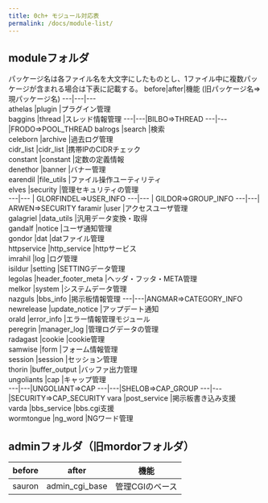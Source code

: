 ```yaml
---
title: 0ch+ モジュール対応表
permalink: /docs/module-list/
---
```

## moduleフォルダ  
パッケージ名は各ファイル名を大文字にしたものとし、1ファイル中に複数パッケージが含まれる場合は下表に記載する。
before|after|機能 (旧パッケージ名⇒現パッケージ名) 
---|---|---  
athelas     |plugin     |プラグイン管理  
baggins     |thread     |スレッド情報管理
---|---|BILBO⇒THREAD
---|---|FRODO⇒POOL_THREAD
balrogs     |search     |検索  
celeborn    |archive    |過去ログ管理  
cidr_list   |cidr_list   |携帯IPのCIDRチェック  
constant    |constant    |定数の定義情報  
denethor    |banner    |バナー管理  
earendil    |file_utils    |ファイル操作ユーティリティ  
elves       |security       |管理セキュリティの管理  
---|--- | GLORFINDEL⇒USER_INFO
---|--- | GILDOR⇒GROUP_INFO
---|---|  ARWEN⇒SECURITY
faramir     |user     |アクセスユーザ管理  
galagriel   |data_utils   |汎用データ変換・取得  
gandalf     |notice     |ユーザ通知管理  
gondor      |dat      |datファイル管理  
httpservice |http_service |httpサービス  
imrahil     |log     |ログ管理  
isildur     |setting     |SETTINGデータ管理  
legolas     |header_footer_meta     |ヘッダ・フッタ・META管理  
melkor      |system      |システムデータ管理  
nazguls     |bbs_info     |掲示板情報管理 
---|---|ANGMAR⇒CATEGORY_INFO
newrelease  |update_notice  |アップデート通知  
orald       |error_info       |エラー情報管理モジュール  
peregrin    |manager_log    |管理ログデータの管理  
radagast    |cookie    |cookie管理  
samwise     |form     |フォーム情報管理  
session     |session     |セッション管理  
thorin      |buffer_output      |バッファ出力管理  
ungoliants  |cap  |キャップ管理  
---|---|UNGOLIANT⇒CAP
---|---|SHELOB⇒CAP_GROUP
---|---|SECURITY⇒CAP_SECURITY
vara        |post_service        |掲示板書き込み支援  
varda       |bbs_service       |bbs.cgi支援  
wormtongue  |ng_word  |NGワード管理

## adminフォルダ（旧mordorフォルダ）
before 	|after| 	機能
--|--|--
sauron |	admin_cgi_base |	管理CGIのベース
